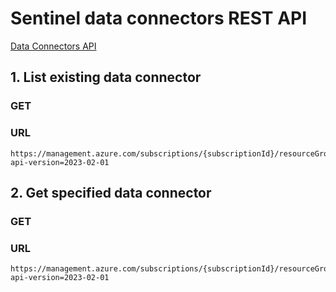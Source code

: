 # Sentinel data connectors REST API

[Data Connectors API](https://learn.microsoft.com/en-us/rest/api/securityinsights/stable/data-connectors)

## 1. List existing data connector

### GET

### URL
```
https://management.azure.com/subscriptions/{subscriptionId}/resourceGroups/{resourceGroupName}/providers/Microsoft.OperationalInsights/workspaces/{workspaceName}/providers/Microsoft.SecurityInsights/dataConnectors?api-version=2023-02-01
```

## 2. Get specified data connector 

### GET

### URL
```
https://management.azure.com/subscriptions/{subscriptionId}/resourceGroups/{resourceGroupName}/providers/Microsoft.OperationalInsights/workspaces/{workspaceName}/providers/Microsoft.SecurityInsights/dataConnectors/{dataConnectorId}?api-version=2023-02-01
```

